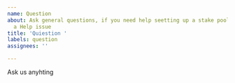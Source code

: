 ```yaml
---
name: Question
about: Ask general questions, if you need help seetting up a stake pool please raise
  a Help issue
title: 'Quiestion '
labels: question
assignees: ''

---
```


Ask us anyhting
